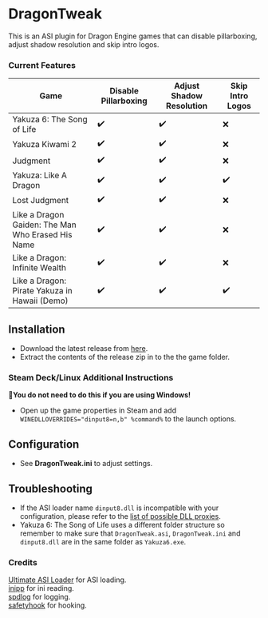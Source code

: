 # DragonTweak

This is an ASI plugin for Dragon Engine games that can disable pillarboxing, adjust shadow resolution and skip intro logos.

### Current Features 

| Game                                              | Disable Pillarboxing | Adjust Shadow Resolution | Skip Intro Logos |
|---------------------------------------------------|----------------------|--------------------------|------------------|
| Yakuza 6: The Song of Life                        | ✔️                   | ✔️                      | ❌              |
| Yakuza Kiwami 2                                   | ✔️                   | ✔️                      | ❌              |
| Judgment                                          | ✔️                   | ✔️                      | ❌              |
| Yakuza: Like A Dragon                             | ✔️                   | ✔️                      | ✔️              |
| Lost Judgment                                     | ✔️                   | ✔️                      | ❌              |
| Like a Dragon Gaiden: The Man Who Erased His Name | ✔️                   | ✔️                      | ❌              |
| Like a Dragon: Infinite Wealth                    | ✔️                   | ✔️                      | ❌              |
| Like a Dragon: Pirate Yakuza in Hawaii (Demo)     | ✔️                   | ✔️                      | ✔️              |

## Installation  
- Download the latest release from [here](https://github.com/Lyall/DragonTweak/releases). 
- Extract the contents of the release zip in to the the game folder.  

### Steam Deck/Linux Additional Instructions
🚩**You do not need to do this if you are using Windows!**  
- Open up the game properties in Steam and add `WINEDLLOVERRIDES="dinput8=n,b" %command%` to the launch options.  

## Configuration
- See **DragonTweak.ini** to adjust settings.

## Troubleshooting
- If the ASI loader name `dinput8.dll` is incompatible with your configuration, please refer to the [list of possible DLL proxies](https://github.com/ThirteenAG/Ultimate-ASI-Loader#description). 
- Yakuza 6: The Song of Life uses a different folder structure so remember to make sure that `DragonTweak.asi`, `DragonTweak.ini` and `dinput8.dll` are in the same folder as `Yakuza6.exe`.

### Credits
[Ultimate ASI Loader](https://github.com/ThirteenAG/Ultimate-ASI-Loader) for ASI loading. <br />
[inipp](https://github.com/mcmtroffaes/inipp) for ini reading. <br />
[spdlog](https://github.com/gabime/spdlog) for logging. <br />
[safetyhook](https://github.com/cursey/safetyhook) for hooking.